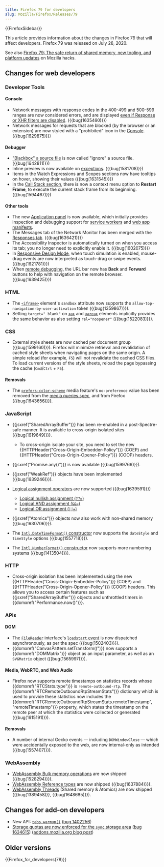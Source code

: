 ```yaml
---
title: Firefox 79 for developers
slug: Mozilla/Firefox/Releases/79
---
```


{{FirefoxSidebar}}

This article provides information about the changes in Firefox 79 that will affect developers. Firefox 79 was released on July 28, 2020.

See also [Firefox 79: The safe return of shared memory, new tooling, and platform updates](https://hacks.mozilla.org/2020/07/firefox-79/) on Mozilla hacks.

## Changes for web developers

### Developer Tools

#### Console

- Network messages with response codes in the 400-499 and 500-599 ranges are now considered errors, and are displayed [even if Response or XHR filters are disabled](https://firefox-source-docs.mozilla.org/devtools-user/web_console/console_messages/index.html#filtering-by-category). ({{bug(1635460)}})
- Network messages for requests that are blocked (by the browser or an extension) are now styled with a "prohibited" icon in the [Console](https://firefox-source-docs.mozilla.org/devtools-user/web_console/console_messages/index.html). ({{bug(1629875)}})

#### Debugger

- ["Blackbox" a source file](https://firefox-source-docs.mozilla.org/devtools-user/debugger/how_to/ignore_a_source/index.html) is now called "ignore" a source file. ({{bug(1642811)}})
- Inline preview is now available on [exceptions](https://firefox-source-docs.mozilla.org/devtools-user/debugger/how_to/breaking_on_exceptions/index.html). ({{bug(1581708)}})
- Items in the Watch Expressions and Scopes sections now have tooltips on hover, showing their values ({{bug(1631545)}})
- In the [Call Stack section](https://firefox-source-docs.mozilla.org/devtools-user/debugger/ui_tour/index.html#call-stack), there is now a context menu option to **Restart Frame**, to execute the current stack frame from its beginning. ({{bug(1594467)}})

#### Other tools

- The new [Application panel](https://firefox-source-docs.mozilla.org/devtools-user/application/index.html) is now available, which initially provides inspection and debugging support for [service workers](/en-US/docs/Web/API/Service_Worker_API) and [web app manifests](/en-US/docs/Web/Manifest).
- The Messages tab of the Network Monitor has been merged with the [Responses tab](https://firefox-source-docs.mozilla.org/devtools-user/network_monitor/request_details/index.html#response-tab). ({{bug(1636421)}})
- The Accessibility Inspector is automatically turned on when you access its tab; you no longer need to explicitly enable it. ({{bug(1602075)}})
- In [Responsive Design Mode](https://firefox-source-docs.mozilla.org/devtools-user/responsive_design_mode/index.html#controlling-responsive-design-mode), when touch simulation is enabled, mouse-drag events are now interpreted as touch-drag or swipe events. ({{bug(1621781)}})
- When [remote debugging](https://firefox-source-docs.mozilla.org/devtools-user/about_colon_debugging/index.html#connecting-to-a-remote-device), the URL bar now has **Back** and **Forward** buttons to help with navigation on the remote browser. ({{bug(1639425)}})

### HTML

- The [`<iframe>`](/en-US/docs/Web/HTML/Element/iframe) element's `sandbox` attribute now supports the `allow-top-navigation-by-user-activation` token ({{bug(1359867)}}).
- Setting `target="_blank"` on [`<a>`](/en-US/docs/Web/HTML/Element/a) and [`<area>`](/en-US/docs/Web/HTML/Element/area) elements implicitly provides the same behavior as also setting `rel="noopener"` ({{bug(1522083)}}).

### CSS

- External style sheets are now cached per document group ({{bug(1599160)}}). Firefox will minimize retrieval and revalidation of cached style sheets when navigating pages on the same origin. A simple reload (for example, `F5`) will not revalidate the cached CSS files. To load current versions of the style sheets, reload the page bypassing the cache (`Cmd`/`Ctrl` + `F5`).

#### Removals

- The [`prefers-color-scheme`](/en-US/docs/Web/CSS/@media/prefers-color-scheme) media feature's `no-preference` value has been removed from the [media queries spec](https://drafts.csswg.org/mediaqueries-5/#descdef-media-prefers-color-scheme), and from Firefox ({{bug(1643656)}}).

### JavaScript

- {{jsxref("SharedArrayBuffer")}} has been re-enabled in a post-Spectre-safe manner. It is available to cross-origin isolated sites ({{bug(1619649)}}).

  - To cross-origin isolate your site, you need to set the new {{HTTPHeader("Cross-Origin-Embedder-Policy")}} (COEP) and {{HTTPHeader("Cross-Origin-Opener-Policy")}} (COOP) headers.

- {{jsxref("Promise.any()")}} is now available ({{bug(1599769)}}).
- {{jsxref("WeakRef")}} objects have been implemented ({{bug(1639246)}}).
- [Logical assignment operators](https://github.com/tc39/proposal-logical-assignment) are now supported ({{bug(1639591)}})

  - [Logical nullish assignment (`??=`)](/en-US/docs/Web/JavaScript/Reference/Operators/Logical_nullish_assignment)
  - [Logical AND assignment (`&&=`)](/en-US/docs/Web/JavaScript/Reference/Operators/Logical_AND_assignment)
  - [Logical OR assignment (`||=`)](/en-US/docs/Web/JavaScript/Reference/Operators/Logical_OR_assignment)

- {{jsxref("Atomics")}} objects now also work with non-shared memory ({{bug(1630706)}}).
- The [`Intl.DateTimeFormat()` constructor](/en-US/docs/Web/JavaScript/Reference/Global_Objects/Intl/DateTimeFormat/DateTimeFormat) now supports the `dateStyle` and `timeStyle` options ({{bug(1557718)}}).
- The [`Intl.NumberFormat()` constructor](/en-US/docs/Web/JavaScript/Reference/Global_Objects/Intl/NumberFormat/NumberFormat) now supports more numbering systems ({{bug(1413504)}}).

### HTTP

- Cross-origin isolation has been implemented using the new {{HTTPHeader("Cross-Origin-Embedder-Policy")}} (COEP) and {{HTTPHeader("Cross-Origin-Opener-Policy")}} (COOP) headers. This allows you to access certain features such as {{jsxref("SharedArrayBuffer")}} objects and unthrottled timers in {{domxref("Performance.now()")}}.

### APIs

#### DOM

- The [`FileReader`](/en-US/docs/Web/API/FileReader) interface's [`loadstart` event](/en-US/docs/Web/API/FileReader/loadstart_event) is now dispatched asynchronously, as per the spec ({{bug(1502403)}}).
- {{domxref("CanvasPattern.setTransform()")}} now supports a {{domxref("DOMMatrix")}} object as an input parameter, as well as an `SVGMatrix` object ({{bug(1565997)}}).

#### Media, WebRTC, and Web Audio

- Firefox now supports remote timestamps on statistics records whose {{domxref("RTCStats.type")}} is `remote-outbound-rtp`. The {{domxref("RTCRemoteOutboundRtpStreamStats")}} dictionary which is used to provide these statistics now includes the {{domxref("RTCRemoteOutboundRtpStreamStats.remoteTimestamp", "remoteTimestamp")}} property, which states the timestamp on the remote peer at which the statistics were collected or generated ({{bug(1615191)}}).

#### Removals

- A number of internal Gecko events — including `DOMWindowClose` — which were accidentally exposed to the web, are now internal-only as intended ({{bug(1557407)}}).

### WebAssembly

- [WebAssembly Bulk memory operations](/en-US/docs/WebAssembly/Understanding_the_text_format#bulk_memory_operations) are now shipped ({{bug(1528294)}}).
- [WebAssembly Reference types](/en-US/docs/WebAssembly/Understanding_the_text_format#reference_types) are now shipped ({{bug(1637884)}}).
- [WebAssembly Threads](/en-US/docs/WebAssembly/Understanding_the_text_format#webassembly_threads) (Shared memory & Atomics) are now shipped ({{bug(1389458)}}, {{bug(1648685)}}).

## Changes for add-on developers

- New API: [`tabs.warmup()`](/en-US/docs/Mozilla/Add-ons/WebExtensions/API/tabs/warmup) ([bug 1402256](https://bugzilla.mozilla.org/show_bug.cgi?id=1402256))
- [Storage quotas are now enforced for the `sync` storage area](/en-US/docs/Mozilla/Add-ons/WebExtensions/API/storage/sync#storage_quotas_for_sync_data) ([bug 1634615](https://bugzilla.mozilla.org/show_bug.cgi?id=1634615)) ([addons.mozilla.org blog post](https://blog.mozilla.org/addons/2020/07/09/changes-to-storage-sync-in-firefox-79/))

## Older versions

{{Firefox_for_developers(78)}}
